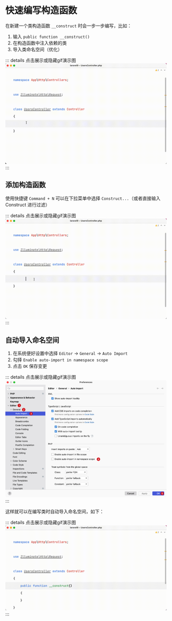 # 快速编写构造函数

在新建一个类构造函数 `__construct` 时会一步一步编写，比如：

1. 输入 `public function __construct()`
2. 在构造函数中注入依赖的类
3. 导入类命名空间（优化）

::: details 点击展示或隐藏gif演示图
![](./images/fast-construct-method/normal-create-construct-steps.gif)
:::

## 添加构造函数

使用快捷键 `Command + N` 可以在下拉菜单中选择 `Construct...`（或者直接输入 Construct 进行过滤）

::: details 点击展示或隐藏gif演示图
![](./images/fast-construct-method/use-command_n-to-create-cunstruct.gif)
:::

## 自动导入命名空间

1. 在系统便好设置中选择 `Editor` -> `General` -> `Auto Import`
2. 勾择 `Enable auto-import in namespace scope`
3. 点击 `OK` 保存变更

::: details 点击展示或隐藏gif演示图
![](./images/fast-construct-method/auto-import-namespace.png)
:::

这样就可以在编写类时自动导入命名空间，如下：

::: details 点击展示或隐藏gif演示图
![](./images/fast-construct-method/use-auto-import-namspace.gif)
:::
